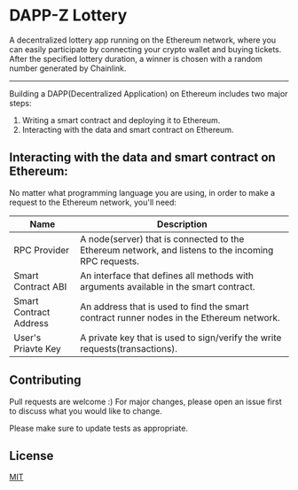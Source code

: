 # DAPP-Z Lottery

A decentralized lottery app running on the Ethereum network, where you can easily participate by connecting your crypto wallet and buying tickets. After the specified lottery duration, a winner is chosen with a random number generated by Chainlink.

---

Building a DAPP(Decentralized Application) on Ethereum includes two major steps:
1. Writing a smart contract and deploying it to Ethereum.
2. Interacting with the data and smart contract on Ethereum.

## Interacting with the data and smart contract on Ethereum:

No matter what programming language you are using, in order to make a request to the Ethereum network, you'll need:

|Name                  |Description                                                                                        |
|----------------------|---------------------------------------------------------------------------------------------------|
|RPC Provider          |A node(server) that is connected to the Ethereum network, and listens to the incoming RPC requests.|
|Smart Contract ABI    |An interface that defines all methods with arguments available in the smart contract.              |
|Smart Contract Address|An address that is used to find the smart contract runner nodes in the Ethereum network.           |
|User's Priavte Key    |A private key that is used to sign/verify the write requests(transactions).                        |

## Contributing
Pull requests are welcome :) For major changes, please open an issue first to discuss what you would like to change.

Please make sure to update tests as appropriate.

## License
[MIT](https://choosealicense.com/licenses/mit/)

